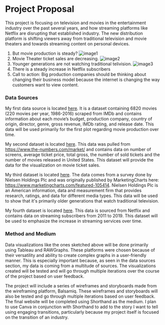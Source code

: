 # Project Proposal
This project is focusing on television and movies in the entertainment industry over the past several years, and how streaming platforms like Netflix are disrupting that established industry.  The new distribution platform is shifting viewers away from traditional television and movie theaters and towards streaming content on personal devices.

1. But movie production is steady?
![image1](https://github.com/mpokol/Portfolio/issues/1#issuecomment-583877546)
2. Movie Theater ticket sales are decreasing.
![image2](https://github.com/mpokol/Portfolio/issues/2#issue-562231203)
3. Younger generations are not watching traditional telivision.
![image3](https://github.com/mpokol/Portfolio/issues/3#issue-562233232)
4. There is a steady increase in Netflix subscribers
5. Call to action: Big production companies should be thinking about changing their business model because the internet is changing the way customers want to view content.

### Data Sources
My first data source is located [here](https://www.kaggle.com/danielgrijalvas/movies/version/2).  It is a dataset containing 6820 movies (220 movies per year, 1986-2016) scraped from IMDb and contains information about each movie’s budget, production company, country of origin, director, genre, gross revenue, IMDb rating, and release date.  This data will be used primarily for the first plot regarding movie production over time.

My second dataset is located [here](https://www.kaggle.com/clouds0715/thefilmindustry#the%20film%20industry_US_08-17_English.csv).  This data was pulled from https://www.the-numbers.com/market/ and contains data on number of screens, average ticket price, total gross, the number of sold tickets and the number of movies released in United States.  This dataset will provide the data for the visualization on movie ticket sales.

My third dataset is located [here](https://www-statista-com/statistics/786371/time-spent-traditional-tv-age/). The data comes from a survey done by Nielsen Holdings Plc and was originally published by MarketingCharts here: https://www.marketingcharts.com/featured-105414.  Nielsen Holdings Plc is an American information, data and measurement firm that provides research, ratings, and data for different media types.  This data will be used to show that it's primarily older generations that watch traditional television.

My fourth dataset is located [here](https://www.statista.com/statistics/250937/quarterly-number-of-netflix-streaming-subscribers-in-the-us/).  This data is sourced from Netflix and contains data on streaming subscribers from 2011 to 2019.  This dataset will be used to emphasize the increase in streaming services over time.



### Method and Medium
Data visualizations like the ones sketched above will be done primarily using Tableau and RAWGraphs.  These platforms were chosen because of their versatility and ability to create complex graphs in a user-friendly manner.  This is especially important because, as seen in the data sources section, my data is coming from a multitude of sources.  The visualizations created will be tested and will go through multiple iterations over the course of the project based on user feedback.  

The project will include a series of wireframes and storyboards made from the wireframing platform, Balsamiq.  These wireframes and storyboards will also be tested and go through multiple iterations based on user feedback.  The final website will be completed using Shorthand as the medium.  I plan to use Canva in conjunction with Shorthand to add to the story I want to tell using engaging transitions, particularly because my project itself is focused on the transition of an industry.
